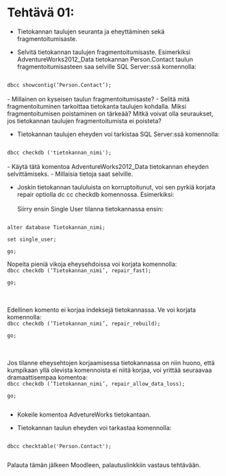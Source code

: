 # Tehtävä 01:

- Tietokannan taulujen seuranta ja eheyttäminen sekä fragmentoitumisaste.

- Selvitä tietokannan taulujen fragmentoitumisaste. Esimerkiksi AdventureWorks2012_Data tietokannan Person.Contact taulun fragmentoitumisasteen saa selville SQL Server:ssä komennolla:<br>
<code>
dbcc showcontig(’Person.Contact’);
</code>
<br>
- Millainen on kyseisen taulun fragmentoitumisaste?
- Selitä mitä fragmentoituminen tarkoittaa tietokanta taulujen kohdalla. Miksi fragmentoitumisen poistaminen on tärkeää? Mitkä voivat olla seuraukset, jos tietokannan taulujen fragmentoitumista ei poisteta?

- Tietokannan taulujen eheyden voi tarkistaa SQL Server:ssä komennolla:<br>

<code>
dbcc checkdb ('tietokannan_nimi');
</code>
<br>
- Käytä tätä komentoa AdventureWorks2012_Data tietokannan eheyden selvittämiseks.
- Millaisia tietoja saat selville.

- Joskin tietokannan taululuista on korruptoitunut, voi sen pyrkiä korjata repair optiolla dc cc checkdb komennossa. Esimerkiksi:
<br><br>
Siirry ensin Single User tilanna tietokannassa ensin:<br>
<code>
alter database Tietokannan_nimi;<br>
set single_user;<br>
go;<br>
</code>
Nopeita pieniä vikoja eheysehdoissa voi korjata komennolla:
<code>
dbcc checkdb (’Tietokannan_nimi’, repair_fast);<br>
go;<br>
</code>
<br><br>
Edellinen komento ei korjaa indeksejä tietokannassa. Ve voi korjata komennolla:
<code>
dbcc checkdb (’Tietokannan_nimi’, repair_rebuild);<br>
go;<br>
</code>
<br><br>
Jos tilanne eheysehtojen korjaamisessa tietokannassa on niin huono, että kumpikaan yllä olevista komennoista ei niitä korjaa, voi yrittää seuraavaa dramaattisempaa komentoa:

<code>
dbcc checkdb (’Tietokannan_nimi’, repair_allow_data_loss);<br>
go;<br>
</code>

- Kokeile komentoa AdvetureWorks tietokantaan.

- Tietokannan taulun eheyden voi tarkastaa komennolla:
<code>
dbcc checktable('Person.Contact');<br>
</code>

Palauta tämän jälkeen Moodleen, palautuslinkkiin  vastaus tehtävään.
